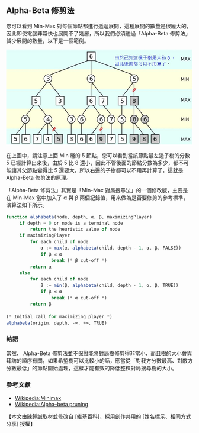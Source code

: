 ## Alpha-Beta 修剪法

您可以看到 Min-Max 對每個節點都進行遞迴展開，這種展開的數量是很龐大的，因此即使電腦非常快也展開不了幾層，所以我們必須透過「Alpha-Beta 修剪法」減少展開的數量，以下是一個範例。

![圖、 Alpha-Beta 修剪法的範例](img/AlphaBetaExample.jpg)

在上圖中，請注意上面 Min 層的 5 節點，您可以看到當該節點最左邊子樹的分數 5 已經計算出來後，由於 5 比 8 還小，因此不管後面的節點分數為多少，都不可能讓其父節點變得比 5 還要大，所以右邊的子樹都可以不用再計算了，這就是 Alpha-Beta 修剪法的原理。

「Alpha-Beta 修剪法」其實是「Min-Max 對局搜尋法」的一個修改版，主要是在 Min-Max 當中加入了 α 與 β 兩個紀錄值，用來做為是否要修剪的參考標準，演算法如下所示。

```javascript
function alphabeta(node, depth, α, β, maximizingPlayer)
     if depth = 0 or node is a terminal node
         return the heuristic value of node
     if maximizingPlayer
         for each child of node
             α := max(α, alphabeta(child, depth - 1, α, β, FALSE))
             if β ≤ α
                 break (* β cut-off *)
         return α
     else
         for each child of node
             β := min(β, alphabeta(child, depth - 1, α, β, TRUE))
             if β ≤ α
                 break (* α cut-off *)
         return β
		 
(* Initial call for maximizing player *)
alphabeta(origin, depth, -∞, +∞, TRUE)
```

### 結語

當然、 Alpha-Beta 修剪法並不保證能將對局樹修剪得非常小，而且樹的大小會與拜訪的順序有關，如果希望樹可以比較小的話，應當從「對我方分數最高、對敵方分數最低」的節點開始處理，這樣才能有效的降低整棵對局搜尋樹的大小。

### 參考文獻
* [Wikipedia:Minimax](http://en.wikipedia.org/wiki/Minimax)
* [Wikipedia:Alpha–beta pruning](http://en.wikipedia.org/wiki/Alpha-beta_pruning)

【本文由陳鍾誠取材並修改自 [維基百科]，採用創作共用的 [姓名標示、相同方式分享] 授權】

